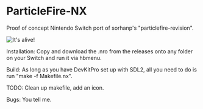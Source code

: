 # ParticleFire-NX
Proof of concept Nintendo Switch port of sorhanp's "particlefire-revision". 

![It's alive!](https://i.imgur.com/AtHprSK.jpg)

Installation:
Copy and download the .nro from the releases onto any folder on your Switch and run it via hbmenu.

Build:
As long as you have DevKitPro set up with SDL2, all you need to do is run "make -f Makefile.nx".

TODO: 
Clean up makefile, add an icon.

Bugs:
You tell me.
